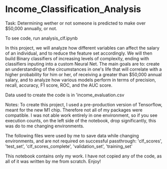 # Income_Classification_Analysis
Task:
Determining wether or not someone is predicted to make over $50,000 annually, or not.

To see code, run analysis_clf.ipynb

In this project, we will analyze how different variables can affect the salary of an individual, and to reduce the feature set accordingly. We will then build Binary classifiers of increasing levels of complexity, ending with classifiers inputing into a custom Neural Net. The main goals are to: create an understanding of the circumstances in one's life that will correlate with a higher probability for him or her, of receiving a greater than $50,000 annual salary, and to analyze how various models perform in terms of precision, recall, accuracy, F1 score, ROC, and the AUC score.

Data used to create the code is in 'income_evaluation.csv

Notes:
To create this project, I used a pre-production version of Tensorflow, meant for the new M1 chip. Therefore not all of my packages were compatible. I was not able work entirely in one environment, so if you see execution counts, on the left side of the notebook, drop significantly, this was do to me changing environments.

The following files were used by me to save data while changing environments, and are not required on successful passthrough: 'clf_scores', 'test_set', 'clf_scores_complete', 'validation_set', 'training_set'

This notebook contains only my work. I have not copied any of the code, as all of it was written by me from scratch. Enjoy!
